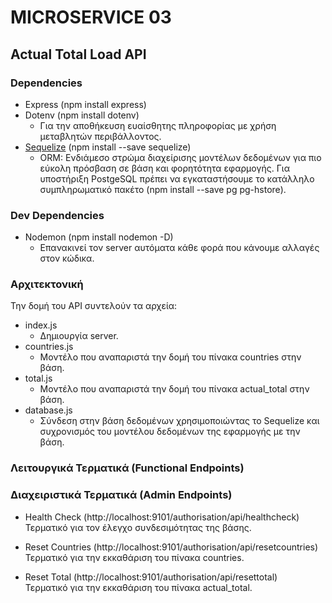 # MICROSERVICE 03

## Actual Total Load API

### Dependencies
- Express (npm install express) 
- Dotenv (npm install dotenv)
    - Για την αποθήκευση ευαίσθητης πληροφορίας με χρήση μεταβλητών περιβάλλοντος.
- [Sequelize](https://sequelize.org/docs/v6/) (npm install --save sequelize)
    - ORM: Ενδιάμεσο στρώμα διαχείρισης μοντέλων δεδομένων για πιο εύκολη πρόσβαση σε βάση και φορητότητα εφαρμογής. Για υποστήριξη PostgeSQL πρέπει να εγκαταστήσουμε το κατάλληλο συμπληρωματικό πακέτο (npm install --save pg pg-hstore).
### Dev Dependencies
- Nodemon (npm install nodemon -D)
    - Επανακινεί τον server αυτόματα κάθε φορά που κάνουμε αλλαγές στον κώδικα.

### Αρχιτεκτονική
Την δομή του API συντελούν τα αρχεία:
- index.js
    - Δημιουργία server.
- countries.js
    - Μοντέλο που αναπαριστά την δομή του πίνακα countries στην βάση.
- total.js
    - Μοντέλο που αναπαριστά την δομή του πίνακα actual_total στην βάση.
- database.js
    - Σύνδεση στην βάση δεδομένων χρησιμοποιώντας το Sequelize και συχρονισμός του μοντέλου δεδομένων της εφαρμογής με την βάση.

### Λειτουργικά Τερματικά (Functional Endpoints)

### Διαχειριστικά Τερματικά (Admin Endpoints)
- Health Check (http://localhost:9101/authorisation/api/healthcheck) \
Τερματικό για τον έλεγχο συνδεσιμότητας της βάσης.

- Reset Countries (http://localhost:9101/authorisation/api/resetcountries) \
Τερματικό για την εκκαθάριση του πίνακα countries.

- Reset Total (http://localhost:9101/authorisation/api/resettotal) \
Τερματικό για την εκκαθάριση του πίνακα actual_total.
